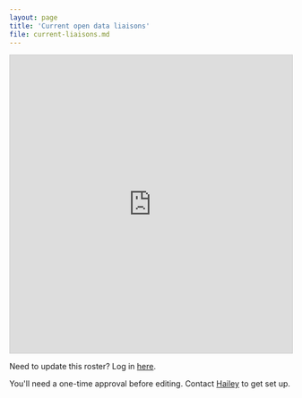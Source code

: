 ```yaml
---
layout: page
title: 'Current open data liaisons'
file: current-liaisons.md
---
```


<iframe src="https://airtable.com/embed/shrlAXttF4B3mtAha?viewControls=on" frameborder="0" onmousewheel="" width="100%" height="533" style="background: #fff; border: 1px solid #ccc;"></iframe>

Need to update this roster? Log in [here](https://airtable.com/tblwFNnwAIljvRS8t/viwp3SgaIg0pzvWzx).

You'll need a one-time approval before editing. Contact [Hailey](mailto://hailey.pate@austintexas.gov) to get set up.